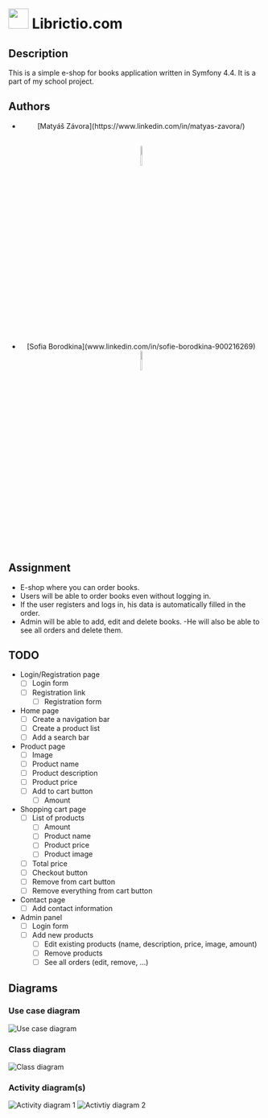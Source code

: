# <img src="https://i.imgur.com/CW1Cxft.png" width="40"> Librictio.com

## Description
This is a simple e-shop for books application written in Symfony 4.4. It is a part of my school project.

## Authors
  <ul align="middle">
    <li>
      <p>[Matyáš Závora](https://www.linkedin.com/in/matyas-zavora/)</p> <br>
      <img src="https://avatars.githubusercontent.com/u/105340917?v=4" width=10%>
    </li>
    <li>
      [Sofia Borodkina](www.linkedin.com/in/sofie-borodkina-900216269) <br>
      <img src="https://media.licdn.com/dms/image/D4E03AQGt6cqa910BHw/profile-displayphoto-shrink_800_800/0/1702592643129?e=2147483647&v=beta&t=bdEUmlb92eDMpQwLmk8Ch97Zj3MWlJvGsja2hIMD1uU" width=10%>
    </li>
  </ul>



## Assignment
- E-shop where you can order books.
- Users will be able to order books even without logging in.
- If the user registers and logs in, his data is automatically filled in the order.
- Admin will be able to add, edit and delete books.
  -He will also be able to see all orders and delete them.

## TODO
- Login/Registration page
  - [ ] Login form
  - [ ] Registration link
    - [ ] Registration form
- Home page
  - [ ] Create a navigation bar
  - [ ] Create a product list
  - [ ] Add a search bar
- Product page
  - [ ] Image
  - [ ] Product name
  - [ ] Product description
  - [ ] Product price
  - [ ] Add to cart button
    - [ ] Amount
- Shopping cart page
  - [ ] List of products
    - [ ] Amount
    - [ ] Product name
    - [ ] Product price
    - [ ] Product image
  - [ ] Total price
  - [ ] Checkout button
  - [ ] Remove from cart button
  - [ ] Remove everything from cart button
- Contact page
  - [ ] Add contact information
- Admin panel
  - [ ] Login form
  - [ ] Add new products
    - [ ] Edit existing products (name, description, price, image, amount)
    - [ ] Remove products
    - [ ] See all orders (edit, remove, ...)

## Diagrams
### Use case diagram
![Use case diagram](img/diagrams/UseCaseDiagram.png)
### Class diagram
![Class diagram](img/diagrams/ClassDiagram.png)
### Activity diagram(s)
![Activity diagram 1](img/diagrams/ActivityDiagram.png)
![Activtiy diagram 2](img/diagrams/Acttivity_v2.png)
